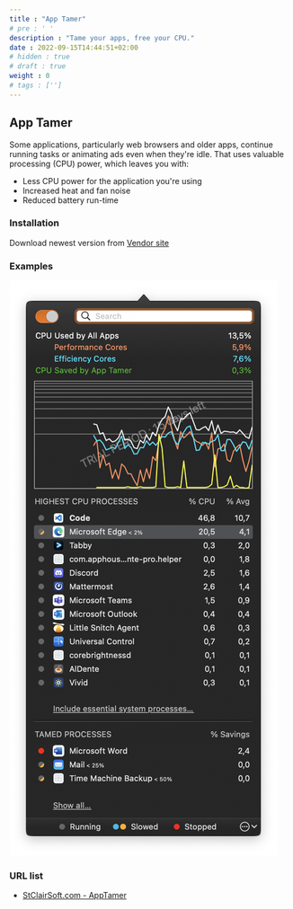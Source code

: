 ```yaml
---
title : "App Tamer"
# pre : ' '
description : "Tame your apps, free your CPU."
date : 2022-09-15T14:44:51+02:00
# hidden : true
# draft : true
weight : 0
# tags : ['']
---
```


## App Tamer

Some applications, particularly web browsers and older apps, continue running tasks or animating ads even when they're idle. That uses valuable processing (CPU) power, which leaves you with:

* Less CPU power for the application you're using
* Increased heat and fan noise
* Reduced battery run-time

### Installation

Download newest version from [Vendor site](https://stclairsoft.com/AppTamer/index.html)

### Examples

![example](images/example1.png)

### URL list

* [StClairSoft.com - AppTamer](https://stclairsoft.com/AppTamer/index.html)
